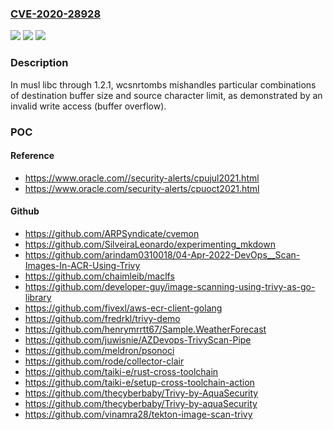 ### [CVE-2020-28928](https://cve.mitre.org/cgi-bin/cvename.cgi?name=CVE-2020-28928)
![](https://img.shields.io/static/v1?label=Product&message=n%2Fa&color=blue)
![](https://img.shields.io/static/v1?label=Version&message=n%2Fa&color=blue)
![](https://img.shields.io/static/v1?label=Vulnerability&message=n%2Fa&color=brighgreen)

### Description

In musl libc through 1.2.1, wcsnrtombs mishandles particular combinations of destination buffer size and source character limit, as demonstrated by an invalid write access (buffer overflow).

### POC

#### Reference
- https://www.oracle.com//security-alerts/cpujul2021.html
- https://www.oracle.com/security-alerts/cpuoct2021.html

#### Github
- https://github.com/ARPSyndicate/cvemon
- https://github.com/SilveiraLeonardo/experimenting_mkdown
- https://github.com/arindam0310018/04-Apr-2022-DevOps__Scan-Images-In-ACR-Using-Trivy
- https://github.com/chaimleib/maclfs
- https://github.com/developer-guy/image-scanning-using-trivy-as-go-library
- https://github.com/fivexl/aws-ecr-client-golang
- https://github.com/fredrkl/trivy-demo
- https://github.com/henrymrrtt67/Sample.WeatherForecast
- https://github.com/juwisnie/AZDevops-TrivyScan-Pipe
- https://github.com/meldron/psonoci
- https://github.com/rode/collector-clair
- https://github.com/taiki-e/rust-cross-toolchain
- https://github.com/taiki-e/setup-cross-toolchain-action
- https://github.com/thecyberbaby/Trivy-by-AquaSecurity
- https://github.com/thecyberbaby/Trivy-by-aquaSecurity
- https://github.com/vinamra28/tekton-image-scan-trivy

